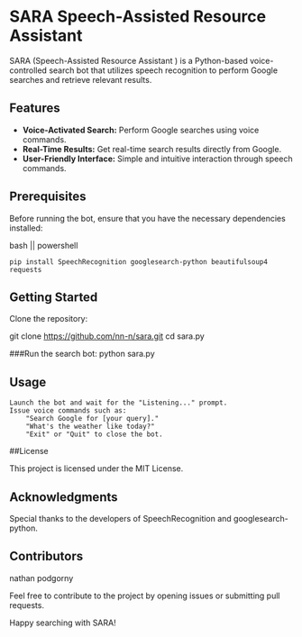 # SARA Speech-Assisted Resource Assistant

SARA (Speech-Assisted Resource Assistant ) is a Python-based voice-controlled search bot 
that utilizes speech recognition to perform Google searches and retrieve relevant results.

## Features

- **Voice-Activated Search:** Perform Google searches using voice commands.
- **Real-Time Results:** Get real-time search results directly from Google.
- **User-Friendly Interface:** Simple and intuitive interaction through speech commands.

## Prerequisites

Before running the bot, ensure that you have the necessary dependencies installed:

bash || powershell
```
pip install SpeechRecognition googlesearch-python beautifulsoup4 requests
```

## Getting Started
Clone the repository:

git clone https://github.com/nn-n/sara.git
cd sara.py

###Run the search bot:
python sara.py

## Usage

    Launch the bot and wait for the "Listening..." prompt.
    Issue voice commands such as:
        "Search Google for [your query]."
        "What's the weather like today?"
        "Exit" or "Quit" to close the bot.



##License

This project is licensed under the MIT License.

## Acknowledgments

Special thanks to the developers of SpeechRecognition and googlesearch-python.

## Contributors

nathan podgorny

Feel free to contribute to the project by opening issues or submitting pull requests.

Happy searching with SARA!

